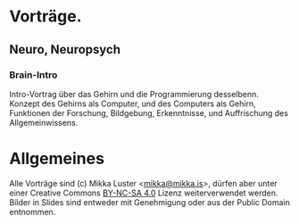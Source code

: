 # Vorträge.
## Neuro, Neuropsych
### Brain-Intro
Intro-Vortrag über das Gehirn und die Programmierung desselbenn. Konzept des Gehirns als Computer, und des Computers als Gehirn, Funktionen der Forschung, Bildgebung, Erkenntnisse, und Auffrischung des Allgemeinwissens.

# Allgemeines
Alle Vorträge sind (c) Mikka Luster \<[mikka@mikka.is][1]\>, dürfen aber unter einer Creative Commons [BY-NC-SA 4.0][2] Lizenz weiterverwendet werden. Bilder in Slides sind entweder mit Genehmigung oder aus der Public Domain entnommen.


[1]:	mailto:mikka@mikka.is
[2]:	https://creativecommons.org/licenses/by-nc-sa/4.0/